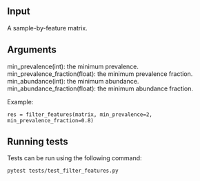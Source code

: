 ## Input

A sample-by-feature matrix.

## Arguments

min_prevalence(int): the minimum prevalence.
min_prevalence_fraction(float): the minimum prevalence fraction.
min_abundance(int): the minimum abundance.
min_abundance_fraction(float): the minimum abundance fraction.

Example:

```
res = filter_features(matrix, min_prevalence=2, min_prevalence_fraction=0.8)
```

## Running tests

Tests can be run using the following command:

```
pytest tests/test_filter_features.py
```
